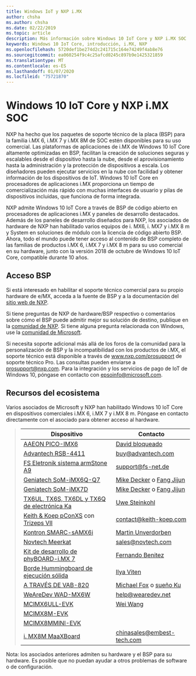 ```yaml
---
title: Windows IoT y NXP i.MX
author: chsha
ms.author: chsha
ms.date: 02/22/2019
ms.topic: article
description: Más información sobre Windows 10 IoT Core y NXP i.MX SOC
keywords: Windows 10 IoT Core, introducción, i.MX, NXP
ms.openlocfilehash: 5720def1be274d2c241715c164e74249f4ab8e76
ms.sourcegitcommit: ea060254f9c4c25afcd0245c897b9e1425321859
ms.translationtype: MT
ms.contentlocale: es-ES
ms.lasthandoff: 01/07/2020
ms.locfileid: "75721870"
---
```

# <a name="window-10-iot-core-and-nxp-imx-socs"></a>Windows 10 IoT Core y NXP i.MX SOC


NXP ha hecho que los paquetes de soporte técnico de la placa (BSP) para la familia i.MX 6, i.MX 7 y i.MX 8M de SOC estén disponibles para su uso comercial. Las plataformas de aplicaciones de i.MX de Windows 10 IoT Core altamente optimizadas en BSP, facilitan la creación de soluciones seguras y escalables desde el dispositivo hasta la nube, desde el aprovisionamiento hasta la administración y la protección de dispositivos a escala. Los diseñadores pueden ejecutar servicios en la nube con facilidad y obtener información de los dispositivos de IoT. Windows 10 IoT Core en procesadores de aplicaciones i.MX proporciona un tiempo de comercialización más rápido con muchas interfaces de usuario y pilas de dispositivos incluidas, que funciona de forma integrada.

NXP admite Windows 10 IoT Core a través de BSP de código abierto en procesadores de aplicaciones i.MX y paneles de desarrollo destacados.  Además de los paneles de desarrollo diseñados para NXP, los asociados de hardware de NXP han habilitado varios equipos de i. MX6, i. MX7 y i.MX 8 m y System en soluciones de módulo con la licencia de código abierto BSP. Ahora, todo el mundo puede tener acceso al contenido de BSP completo de las familias de productos i.MX 6, i.MX 7 y i.MX 8 m para su uso comercial en su hardware, junto con la versión 2018 de octubre de Windows 10 IoT Core, compatible durante 10 años.

## <a name="bsp-access"></a>Acceso BSP

Si está interesado en habilitar el soporte técnico comercial para su propio hardware de e/MX, acceda a la fuente de BSP y a la documentación del [sitio web de NXP](https://www.nxp.com/design/software/embedded-software/windows-10-iotIf-core-for-i.mx-applications-processors:IMXWIN10IOT). 

Si tiene preguntas de NXP de hardware/BSP respectivo o comentarios sobre cómo el BSP puede admitir mejor su solución de destino, publique en la [comunidad de NXP](https://community.nxp.com/community/imx/content?filterID=contentstatus%5Bpublished%5D%7Ecategory%5Bwindows%5D). Si tiene alguna pregunta relacionada con Windows, use la [comunidad de Microsoft](https://social.msdn.microsoft.com/forums/en-US/home?forum=WindowsIoT).

Si necesita soporte adicional más allá de los foros de la comunidad para la personalización de BSP y la incompatibilidad con los productos de i.MX, el soporte técnico está disponible a través de www.nxp.com/prosupport de soporte técnico Pro. Las consultas pueden enviarse a [prosupport@nxp.com](mailto:prosupport@nxp.com). Para la integración y los servicios de pago de IoT de Windows 10, póngase en contacto con [epsoinfo@microsoft.com](mailto:epsoinfo@microsoft.com).


## <a name="ecosystem-resources"></a>Recursos del ecosistema

Varios asociados de Microsoft y NXP han habilitado Windows 10 IoT Core en dispositivos comerciales i.MX 6, i.MX 7 y i.MX 8 m. Póngase en contacto directamente con el asociado para obtener acceso al hardware. 


> | Dispositivo | Contacto |
> |-------|------|
> | [AAEON PICO-IMX6](https://www.aaeon.com/en/p/pico-itx-boards-pico-imx6/) | [David bloqueado](mailto:davidhung@aaeon.com.tw) |
> | [Advantech RSB-4411](http://www.advantech.com/products/single_board_computer/rsb-4411/mod_d3901250-b0a0-4a5f-9762-b26fa0c36858) | [buy@advantech.com](mailto:buy@advantech.com) |
> | [FS Eletronik sistema armStone A9](https://www.fs-net.de/en/products/armstone/armstonea9/) | [support@fs-net.de](mailto:support@fs-net.de) |
> | [Geniatech SoM-iMX6Q-Q7](https://www.geniatech.com/product/som-imx6q-q7/) | [Mike Decker](mailto:mike.decker@geniatech.com) o [Fang Jijun](mailto:Fjj@geniatech.com) |
> | [Geniatech SoM-iMX7D](https://www.geniatech.com/product/som-imx7d/) | [Mike Decker](mailto:mike.decker@geniatech.com) o [Fang Jijun](mailto:Fjj@geniatech.com) |
> | [TX6UL, TX6S, TX6DL y TX6Q de electrónica Ka](https://www.karo-electronics.de/tx-standard.html?&L=1) | [Uwe Steinkohl](mailto:us@karo-electronics.de) |
> | [Keith & Koep pConXS](https://keith-koep.com/de/produkte/produkte-baseboards/pconxs-baseboard-vollausstattung-technische-daten/) con [Trizeps VII](https://keith-koep.com/de/produkte/produkte-trizeps/trizeps-vii-technische-daten-imx6/) | [contact@keith-koep.com](mailto:contact@keith-koep.com) |
> | [Kontron SMARC-sAMX6i](https://www.kontron.com/products/boards-and-standard-form-factors/smarc/smarc-samx6i.html) | [Martin Unverdorben](mailto:martin.unverdorben@kontron.com) |
> | [Novtech Meerkat](http://novtech.com/products/meerkat96.html) | [sales@novtech.com](mailto:sales@novtech.com) |
> | [Kit de desarrollo de phyBOARD-i.MX 7](https://phytec.com/product/phyboard-imx7-development-kit/) | [Fernando Benitez](mailto:sales@phytec.com) |
> | [Borde Hummingboard de ejecución sólida](https://www.solid-run.com/imx6-win-10-iot-core/) | [Ilya Viten](mailto:ilya@solid-run.com) |
> | [A TRAVÉS DE VAB-820](https://www.viaembeddedstore.com/shop/boards/vab-820/) | [Michael Fox](mailto:MichaelFox@via.com.tw) o [sueño Ku](mailto:dreamku@via.com.tw) |
> | [WeAreDev WAD-MX6W](http://www.wearedev.net/?mod=wadmx6w) | [help@wearedev.net](mailto:help@wearedev.net) |
> | [MCIMX6ULL-EVK](https://www.nxp.com/products/processors-and-microcontrollers/arm-based-processors-and-mcus/i.mx-applications-processors/i.mx-6-processors/evaluation-kit-for-the-i.mx-6ull-and-6ulz-applications-processor:MCIMX6ULL-EVK) | [Wei Wang](mailto:Wei.A.Wang@nxp.com) |
> | [MCIMX8M-EVK](https://www.nxp.com/support/developer-resources/software-development-tools/i.mx-developer-resources/evaluation-kit-for-the-i.mx-8m-applications-processor:MCIMX8M-EVK) |  |
> | [MCIMX8MMINI-EVK](http://www.nxp.com/imx8mminievk) | []() |
> | [i. MX8M MaaXBoard](http://www.embest-tech.com/prod_view.aspx?TypeId=117&Id=388&Fid=t3:117:3) | [chinasales@embest-tech.com](mailto:chinasales@embest-tech.com) |

Nota: los asociados anteriores admiten su hardware y el BSP para su hardware. Es posible que no puedan ayudar a otros problemas de software o de configuración.

